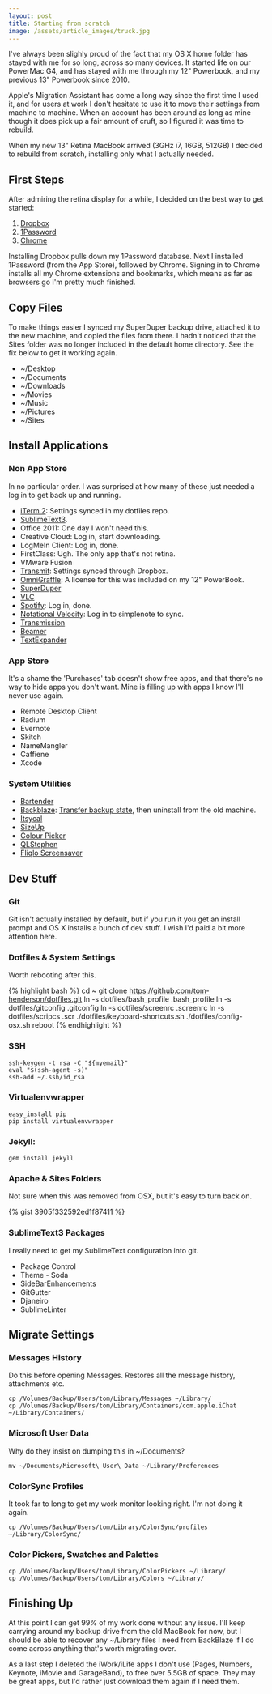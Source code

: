```yaml
---
layout: post
title: Starting from scratch
image: /assets/article_images/truck.jpg
---
```


I've always been slighly proud of the fact that my OS X home folder has stayed with me for so long, across so many devices. It started life on our PowerMac G4, and has stayed with me through my 12" Powerbook, and my previous 13" Powerbook since 2010. 

Apple's Migration Assistant has come a long way since the first time I used it, and for users at work I don't hesitate to use it to move their settings from machine to machine. When an account has been around as long as mine though it does pick up a fair amount of cruft, so I figured it was time to rebuild.

When my new 13" Retina MacBook arrived (3GHz i7, 16GB, 512GB) I decided to rebuild from scratch, installing only what I actually needed. 

## First Steps

After admiring the retina display for a while, I decided on the best way to get started:

1. [Dropbox](http://www.dropbox.com)
2. [1Password](https://agilebits.com/onepassword)
3. [Chrome](https://www.google.com/chrome/browser/)

Installing Dropbox pulls down my 1Password database. Next I installed 1Password (from the App Store), followed by Chrome. Signing in to Chrome installs all my Chrome extensions and bookmarks, which means as far as browsers go I'm pretty much finished.

## Copy Files

To make things easier I synced my SuperDuper backup drive, attached it to the new machine, and copied the files from there. I hadn't noticed that the Sites folder was no longer included in the default home directory. See the fix below to get it working again.

 * ~/Desktop
 * ~/Documents
 * ~/Downloads
 * ~/Movies
 * ~/Music
 * ~/Pictures
 * ~/Sites

## Install Applications

### Non App Store

In no particular order. I was surprised at how many of these just needed a log in to get back up and running. 

 * [iTerm 2](http://iterm2.com/): Settings synced in my dotfiles repo.
 * [SublimeText3](http://www.sublimetext.com/3).
 * Office 2011: One day I won't need this.
 * Creative Cloud: Log in, start downloading.
 * LogMeIn Client: Log in, done.
 * FirstClass: Ugh. The only app that's not retina.
 * VMware Fusion
 * [Transmit](http://panic.com/transmit/): Settings synced through Dropbox.
 * [OmniGraffle](https://www.omnigroup.com/omnigraffle): A license for this was included on my 12" PowerBook.
 * [SuperDuper](http://www.shirt-pocket.com/SuperDuper/SuperDuperDescription.html)
 * [VLC](http://www.videolan.org/)
 * [Spotify](http://spotify.com/): Log in, done.
 * [Notational Velocity](http://notational.net/): Log in to simplenote to sync.
 * [Transmission](https://www.transmissionbt.com/)
 * [Beamer](http://beamer-app.com/)
 * [TextExpander](http://smilesoftware.com/TextExpander/index.html)
 
### App Store

It's a shame the 'Purchases' tab doesn't show free apps, and that there's no way to hide apps you don't want. Mine is filling up with apps I know I'll never use again.

 * Remote Desktop Client
 * Radium
 * Evernote
 * Skitch
 * NameMangler
 * Caffiene
 * Xcode

### System Utilities

 * [Bartender](http://www.macbartender.com/)
 * [Backblaze](http://backblaze.com): [Transfer backup state](https://help.backblaze.com/entries/20198082-How-do-I-install-a-new-OS-or-move-computers-and-not-have-Backblaze-upload-all-my-files-again-), then uninstall from the old machine.
 * [Itsycal](http://www.mowglii.com/itsycal/)
 * [SizeUp](http://www.irradiatedsoftware.com/sizeup/)
 * [Colour Picker](https://github.com/tom-henderson/colour-picker)
 * [QLStephen](http://whomwah.github.io/qlstephen/)
 * [Fliqlo Screensaver](http://fliqlo.com/)

## Dev Stuff

### Git

Git isn't actually installed by default, but if you run it you get an install prompt and OS X installs a bunch of dev stuff. I wish I'd paid a bit more attention here. 

### Dotfiles & System Settings

Worth rebooting after this. 

{% highlight bash %}
    cd ~
    git clone https://github.com/tom-henderson/dotfiles.git
    ln -s dotfiles/bash_profile .bash_profile
    ln -s dotfiles/gitconfig .gitconfig
    ln -s dotfiles/screenrc .screenrc
    ln -s dotfiles/scripcs .scr
    ./dotfiles/keyboard-shortcuts.sh
    ./dotfiles/config-osx.sh
    reboot
{% endhighlight %}

### SSH

    ssh-keygen -t rsa -C "${myemail}"
    eval "$(ssh-agent -s)"
    ssh-add ~/.ssh/id_rsa

### Virtualenvwrapper

    easy_install pip
    pip install virtualenvwrapper

### Jekyll:

    gem install jekyll

### Apache & Sites Folders

Not sure when this was removed from OSX, but it's easy to turn back on.

{% gist 3905f332592ed1f87411 %}

### SublimeText3 Packages

I really need to get my SublimeText configuration into git. 

 * Package Control
 * Theme - Soda
 * SideBarEnhancements
 * GitGutter
 * Djaneiro
 * SublimeLinter

## Migrate Settings

### Messages History

Do this before opening Messages. Restores all the message history, attachments etc.

    cp /Volumes/Backup/Users/tom/Library/Messages ~/Library/
    cp /Volumes/Backup/Users/tom/Library/Containers/com.apple.iChat ~/Library/Containers/

### Microsoft User Data

Why do they insist on dumping this in ~/Documents?

    mv ~/Documents/Microsoft\ User\ Data ~/Library/Preferences

### ColorSync Profiles

It took far to long to get my work monitor looking right. I'm not doing it again.

    cp /Volumes/Backup/Users/tom/Library/ColorSync/profiles ~/Library/ColorSync/

### Color Pickers, Swatches and Palettes

    cp /Volumes/Backup/Users/tom/Library/ColorPickers ~/Library/
    cp /Volumes/Backup/Users/tom/Library/Colors ~/Library/

## Finishing Up

At this point I can get 99% of my work done without any issue. I'll keep carrying around my backup drive from the old MacBook for now, but I should be able to recover any ~/Library files I need from BackBlaze if I do come across anything that's worth migrating over.

As a last step I deleted the iWork/iLife apps I don't use (Pages, Numbers, Keynote, iMovie and GarageBand), to free over 5.5GB of space. They may be great apps, but I'd rather just download them again if I need them.